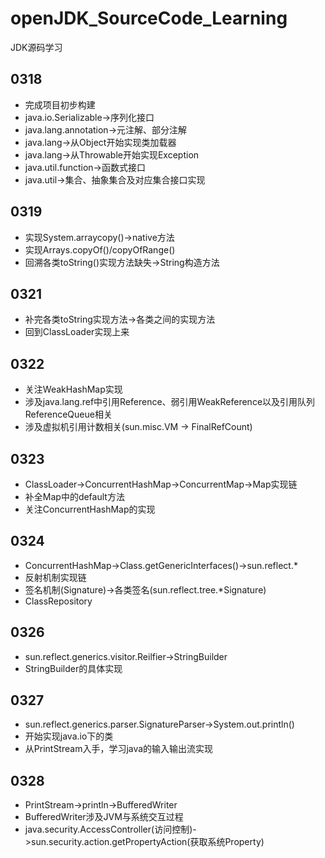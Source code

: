 # openJDK_SourceCode_Learning
JDK源码学习

## 0318
- 完成项目初步构建
- java.io.Serializable->序列化接口
- java.lang.annotation->元注解、部分注解
- java.lang->从Object开始实现类加载器
- java.lang->从Throwable开始实现Exception
- java.util.function->函数式接口
- java.util->集合、抽象集合及对应集合接口实现

## 0319
- 实现System.arraycopy()->native方法
- 实现Arrays.copyOf()/copyOfRange()
- 回溯各类toString()实现方法缺失->String构造方法

## 0321
- 补完各类toString实现方法->各类之间的实现方法
- 回到ClassLoader实现上来

## 0322
- 关注WeakHashMap实现
- 涉及java.lang.ref中引用Reference、弱引用WeakReference以及引用队列ReferenceQueue相关
- 涉及虚拟机引用计数相关(sun.misc.VM -> FinalRefCount)

## 0323
- ClassLoader->ConcurrentHashMap->ConcurrentMap->Map实现链
- 补全Map中的default方法
- 关注ConcurrentHashMap的实现

## 0324
- ConcurrentHashMap->Class.getGenericInterfaces()->sun.reflect.*
- 反射机制实现链
- 签名机制(Signature)->各类签名(sun.reflect.tree.*Signature)
- ClassRepository

## 0326
- sun.reflect.generics.visitor.Reilfier->StringBuilder
- StringBuilder的具体实现

## 0327
- sun.reflect.generics.parser.SignatureParser->System.out.println()
- 开始实现java.io下的类
- 从PrintStream入手，学习java的输入输出流实现

## 0328
- PrintStream->println->BufferedWriter
- BufferedWriter涉及JVM与系统交互过程
- java.security.AccessController(访问控制)->sun.security.action.getPropertyAction(获取系统Property)